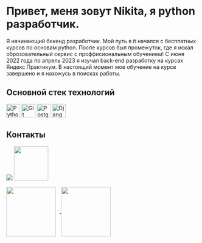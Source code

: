  Привет, меня зовут Nikita, я python разработчик.
=======================

Я начинающий бекенд разработчик. Мой путь в it начался с бесплатных курсов по основам python. После курсов был промежуток, где я искал оброзовательный сервис с проффисиональным обучением! С июня 2022 года по апрель 2023 я изучал back-end разработку на курсах Яндекс Практикум. В настоящий момент мое обучение на курсе завершено и я нахожусь в поисках работы.

## Основной стек технологий
<p align="left">
<a href="https://www.python.org/" target="_blank" rel="noreferrer"><img src="https://raw.githubusercontent.com/danielcranney/readme-generator/main/public/icons/skills/python-colored.svg" width="36" height="36" alt="Python" /></a>
<a href="https://git-scm.com/" target="_blank" rel="noreferrer"><img src="https://raw.githubusercontent.com/danielcranney/readme-generator/main/public/icons/skills/git-colored.svg" width="36" height="36" alt="Git" /></a>
<a href="https://www.postgresql.org/" target="_blank" rel="noreferrer"><img src="https://raw.githubusercontent.com/danielcranney/readme-generator/main/public/icons/skills/postgresql-colored.svg" width="36" height="36" alt="PostgreSQL" /></a>
<a href="https://www.djangoproject.com/" target="_blank" rel="noreferrer"><img src="https://raw.githubusercontent.com/danielcranney/readme-generator/main/public/icons/skills/django-colored.svg" width="36" height="36" alt="Django" /></a>
</p>

## Контакты
[<img src="./svg/telegram.svg">](https://t.me/nnkick)
[<img src="./svg/gmail.svg" width="90px" height="90px">](mailto:nikitaloskutov18@gmail.com) 

<div>
<a href="https://github-readme-stats.vercel.app/api?username=ragecodemode&hide=contribs&show_icons=true&theme=dark">
  <img  align="center" height="130" style="margin-right: 10px" src="https://github-readme-stats.vercel.app/api?username=ragecodemode&hide=contribs&show_icons=true&theme=dark" />
</a>
<a href="https://github-readme-stats.vercel.app/api/top-langs/?username=ragecodemode&layout=compact&theme=dark">
  <img align="center" height="130" src="https://github-readme-stats.vercel.app/api/top-langs/?username=ragecodemode&layout=compact&theme=dark" />
</a>
</div>
